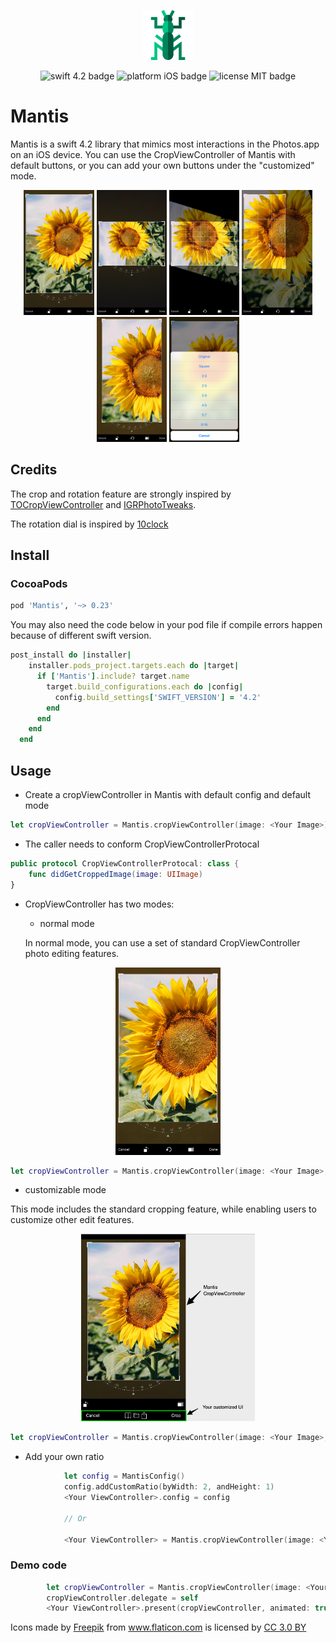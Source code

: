 <p align="center">
    <img src="logo.png" height="80" max-width="90%" alt="Mantis" />
</p>

<p align="center">
    <img src="https://img.shields.io/badge/swift-4.2-orange.svg" alt="swift 4.2 badge" />
    <img src="https://img.shields.io/badge/platform-iOS-lightgrey.svg" alt="platform iOS badge" />
    <img src="https://img.shields.io/badge/license-MIT-black.svg" alt="license MIT badge" />   
</p>

# Mantis

   Mantis is a swift 4.2 library that mimics most interactions in the Photos.app on an iOS device. You can use the  CropViewController of Mantis with default buttons, or you can add your own buttons under the "customized" mode. 
   
<p align="center">
    <img src="Images/p1.png" height="200" alt="Mantis" />
    <img src="Images/p2.png" height="200" alt="Mantis" />
    <img src="Images/p3.png" height="200" alt="Mantis" />
    <img src="Images/p4.png" height="200" alt="Mantis" />
    <img src="Images/p5.png" height="200" alt="Mantis" />
    <img src="Images/p6.png" height="200" alt="Mantis" />
</p>

## Credits
The crop and rotation feature are strongly inspired by [TOCropViewController](https://github.com/TimOliver/TOCropViewController) and [IGRPhotoTweaks](https://github.com/IGRSoft/IGRPhotoTweaks).

The rotation dial is inspired by [10clock](https://github.com/joedaniels29/10Clock)

## Install

### CocoaPods

```ruby
pod 'Mantis', '~> 0.23'
```

You may also need the code below in your pod file if compile errors happen because of different swift version.

```ruby
post_install do |installer|
    installer.pods_project.targets.each do |target|
      if ['Mantis'].include? target.name
        target.build_configurations.each do |config|
          config.build_settings['SWIFT_VERSION'] = '4.2'
        end
      end
    end
  end
```

## Usage

* Create a cropViewController in Mantis with default config and default mode

```swift
let cropViewController = Mantis.cropViewController(image: <Your Image>)
```

* The caller needs to conform CropViewControllerProtocal
```swift
public protocol CropViewControllerProtocal: class {
    func didGetCroppedImage(image: UIImage)
}
```

* CropViewController has two modes:

  * normal mode

  In normal mode, you can use a set of standard CropViewController photo editing features.
<p align="center">
    <img src="Images/Screen Shot.png" height="300" alt="Mantis" />
</p>

```swift
let cropViewController = Mantis.cropViewController(image: <Your Image>, mode = .normal)
```

  * customizable mode
  
  This mode includes the standard cropping feature, while enabling users to customize other edit features.

<p align="center">
    <img src="Images/customizable.jpg" height="300" alt="Mantis" />
</p>

```swift
let cropViewController = Mantis.cropViewController(image: <Your Image>, mode = .customizable)
```

* Add your own ratio
```swift
            let config = MantisConfig()
            config.addCustomRatio(byWidth: 2, andHeight: 1)
            <Your ViewController>.config = config
            
            // Or
            
            <Your ViewController> = Mantis.cropViewController(image: <Your Image>, config: config)
```

### Demo code

```swift
        let cropViewController = Mantis.cropViewController(image: <Your Image>, mode: .normal)
        cropViewController.delegate = self
        <Your ViewController>.present(cropViewController, animated: true)
```

<div>Icons made by <a href="https://www.freepik.com" title="Freepik">Freepik</a> from <a href="https://www.flaticon.com/" title="Flaticon">www.flaticon.com</a> is licensed by <a href="http://creativecommons.org/licenses/by/3.0/" title="Creative Commons BY 3.0" target="_blank">CC 3.0 BY</a></div>



